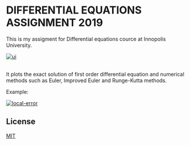 # DIFFERENTIAL EQUATIONS ASSIGNMENT 2019
This is my assigment for Differential equations cource at Innopolis University.

<a href="https://ibb.co/f4tzTsY"><img src="https://i.ibb.co/D5kHjZD/ui.png" alt="ui" border="0"></a><br /><a target='_blank' href='https://ru.imgbb.com/'></a><br/>

It plots the exact solution of first order differential equation and numerical methods such as Euler, Improved Euler and Runge-Kutta methods.

Example:

<a href="https://ibb.co/xYgjDJG"><img src="https://i.ibb.co/C697zhv/local-error.png" alt="local-error" border="0"></a>


## License
[MIT](https://choosealicense.com/licenses/mit/)
